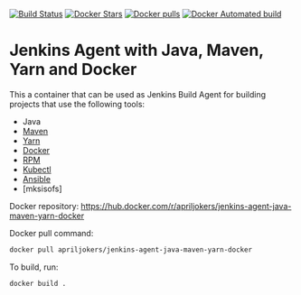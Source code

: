 [![Build Status](https://travis-ci.org/apriljokers/jenkins-agent-java-maven-yarn-docker.svg?branch=master)](https://travis-ci.org/apriljokers/jenkins-agent-java-maven-yarn-docker)
[![Docker Stars](https://img.shields.io/docker/stars/apriljokers/jenkins-agent-java-maven-yarn-docker.svg?style=plastic)](https://registry.hub.docker.com/v2/repositories/apriljokers/jenkins-agent-java-maven-yarn-docker/stars/count/)
[![Docker pulls](https://img.shields.io/docker/pulls/apriljokers/jenkins-agent-java-maven-yarn-docker.svg?style=plastic)](https://registry.hub.docker.com/v2/repositories/apriljokers/jenkins-agent-java-maven-yarn-docker/)
[![Docker Automated build](https://img.shields.io/docker/automated/apriljokers/jenkins-agent-java-maven-yarn-docker.svg?maxAge=2592000?style=plastic)](https://github.com/apriljokers/jenkins-agent-java-maven-yarn-docker/)

# Jenkins Agent with Java, Maven, Yarn and Docker
This a container that can be used as Jenkins Build Agent for building projects that use the following tools:
* Java
* [Maven](https://maven.apache.org/)
* [Yarn](https://yarnpkg.com/)
* [Docker](https://www.docker.com/)
* [RPM](https://nl.wikipedia.org/wiki/RPM_Package_Manager)
* [Kubectl](https://kubernetes.io/docs/reference/kubectl/overview/)
* [Ansible](https://github.com/ansible/ansible)
* [mksisofs]

Docker repository: https://hub.docker.com/r/apriljokers/jenkins-agent-java-maven-yarn-docker

Docker pull command:
```bash
docker pull apriljokers/jenkins-agent-java-maven-yarn-docker
```

To build, run:
```
docker build .
```
